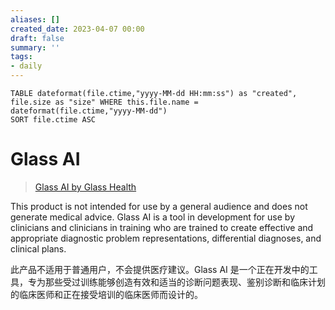 ```yaml
---
aliases: []
created_date: 2023-04-07 00:00
draft: false
summary: ''
tags:
- daily
---
```


```dataview
TABLE dateformat(file.ctime,"yyyy-MM-dd HH:mm:ss") as "created", file.size as "size" WHERE this.file.name = dateformat(file.ctime,"yyyy-MM-dd")
SORT file.ctime ASC
```

# Glass AI

> [Glass AI by Glass Health](https://glass.health/ai/)

This product is not intended for use by a general audience and does not generate medical advice. Glass AI is a tool in development for use by clinicians and clinicians in training who are trained to create effective and appropriate diagnostic problem representations, differential diagnoses, and clinical plans.

此产品不适用于普通用户，不会提供医疗建议。Glass AI 是一个正在开发中的工具，专为那些受过训练能够创造有效和适当的诊断问题表现、鉴别诊断和临床计划的临床医师和正在接受培训的临床医师而设计的。